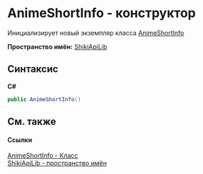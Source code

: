 # AnimeShortInfo - конструктор
 

Инициализирует новый экземпляр класса <a href="T_ShikiApiLib_AnimeShortInfo.md">AnimeShortInfo</a>

**Пространство имён:**&nbsp;<a href="N_ShikiApiLib.md">ShikiApiLib</a><br />

## Синтаксис

**C#**<br />
``` C#
public AnimeShortInfo()
```


## См. также


#### Ссылки
<a href="T_ShikiApiLib_AnimeShortInfo.md">AnimeShortInfo - Класс</a><br /><a href="N_ShikiApiLib.md">ShikiApiLib - пространство имён</a><br />